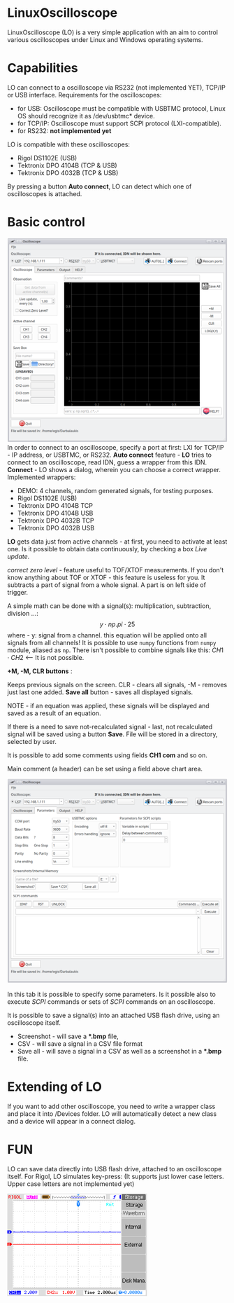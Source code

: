 # LinuxOscilloscope
LinuxOscilloscope (LO) is a very simple application with an aim to control various oscilloscopes under Linux and Windows operating systems.

# Capabilities
LO can connect to a oscilloscope via RS232 (not implemented YET), TCP/IP or USB interface. Requirements for the oscilloscopes:
- for USB: Oscilloscope must be compatible with USBTMC protocol, Linux OS should recognize it as /dev/usbtmc* device.
- for TCP/IP: Oscilloscope must support SCPI protocol (LXI-compatible).
- for RS232: **not implemented yet**

LO is compatible with these oscilloscopes:
- Rigol DS1102E (USB)
- Tektronix DPO 4104B (TCP & USB)
- Tektronix DPO 4032B (TCP & USB)

By pressing a button **Auto connect**, LO can detect which one of oscilloscopes is attached.

# Basic control

![LO1](GUI/LO1.png)
In order to connect to an oscilloscope, specify a port at first: LXI for TCP/IP -  IP address, or USBTMC, or RS232.
**Auto connect** feature - **LO** tries to connect to an oscilloscope, read IDN, guess a wrapper from this IDN.
**Connect** - LO shows a dialog, wherein you can choose a correct wrapper.
Implemented wrappers:
- DEMO: 4 channels, random generated signals, for testing purposes.
- Rigol DS1102E (USB)
- Tektronix DPO 4104B TCP
- Tektronix DPO 4104B USB
- Tektronix DPO 4032B TCP
- Tektronix DPO 4032B USB

**LO** gets data just from active channels - at first, you need to activate at least one. Is it possible to obtain data continuously, by checking a box *Live update*.

*correct zero level* - feature useful to TOF/XTOF measurements. If you don't know anything about TOF or XTOF - this feature is useless for you.
It subtracts a part of signal from a whole signal. A part is on left side of trigger.

A simple math can be done with a signal(s): multiplication, subtraction, division ...:
$$ y\cdot np.pi \cdot 25 $$
where - y: signal from a channel. this equation will be applied onto all signals from all channels!
It is possible to use `numpy` functions from `numpy` module, aliased as `np`.
There isn't possible to combine signals like this: $CH1 \cdot CH2$ <-- It is not possible.

**+M, -M, CLR buttons** :

Keeps previous signals on the screen. CLR - clears all signals, -M - removes just last one added.
**Save all** button - saves all displayed signals.

NOTE - if an equation was applied, these signals will be displayed and saved as a result of an equation.

If there is a need to save not-recalculated signal - last, not recalculated signal will be saved using a button **Save**. File will be stored in a directory, selected by user.

It is possible to add some comments using fields **CH1 com** and so on.

Main comment (a header) can be set using a field above chart area.


![LO2](GUI/LO2.png)

In this tab it is possible to specify some parameters.
Is it possible also to execute *SCPI* commands or sets of *SCPI* commands on an oscilloscope.


It is possible to save a signal(s) into an attached USB flash drive, using an oscilloscope itself.

- Screenshot - will save a **\*.bmp** file,
- CSV - will save a signal in a CSV file format
- Save all - will save a signal in a CSV as well as a screenshot in a **\*.bmp** file.







# Extending of LO

If you want to add other oscilloscope, you need to write a wrapper class and place it into /Devices folder. LO will automatically detect a new class and a device will appear in a connect dialog.

# FUN
LO can save data directly into USB flash drive, attached to an oscilloscope itself.
For Rigol, LO simulates key-press:
(It supports just lower case letters. Upper case letters are not implemented yet)

![RIGOL](GUI/rigol.gif)
